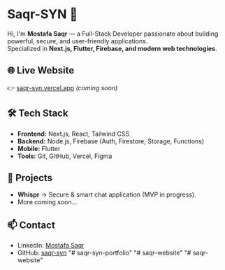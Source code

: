 # Saqr-SYN 🚀

Hi, I'm **Mostafa Saqr** — a Full-Stack Developer passionate about building powerful, secure, and user-friendly applications.  
Specialized in **Next.js, Flutter, Firebase, and modern web technologies**.

## 🌐 Live Website
👉 [saqr-syn.vercel.app](https://saqr-syn.vercel.app) *(coming soon)*

## 🛠️ Tech Stack
- **Frontend:** Next.js, React, Tailwind CSS  
- **Backend:** Node.js, Firebase (Auth, Firestore, Storage, Functions)  
- **Mobile:** Flutter  
- **Tools:** Git, GitHub, Vercel, Figma  

## 📂 Projects
- **Whispr** → Secure & smart chat application (MVP in progress).  
- More coming soon...

## 📫 Contact
- LinkedIn: [Mostafa Saqr](https://linkedin.com/in/mostafa-saqr)  
- GitHub: [saqr-syn](https://github.com/saqr-syn)
"# saqr-syn-portfolio" 
"# saqr-website" 
"# saqr-website" 
